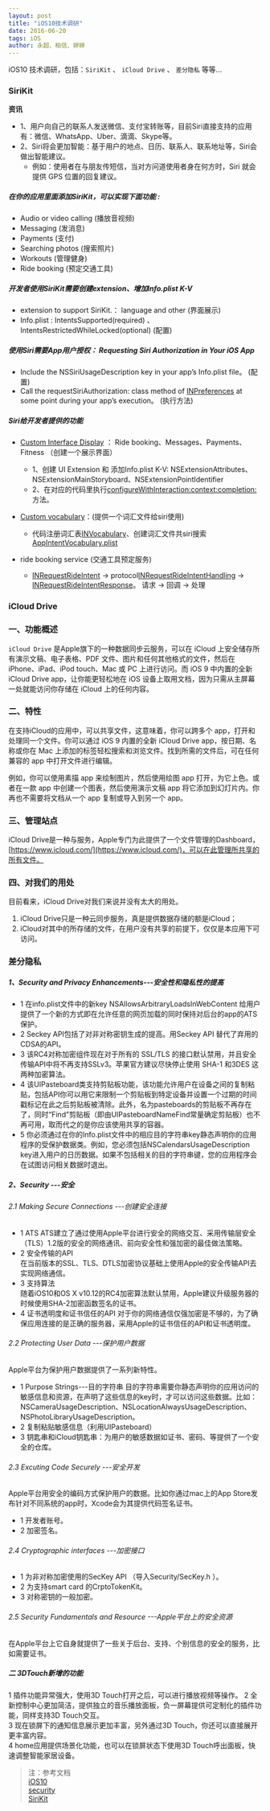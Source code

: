 ```yaml
---
layout: post
title: "iOS10技术调研"
date: 2016-06-20   
tags: iOS   
author: 永超、柏信、婷婷
--- 
```


iOS10 技术调研，包括：`SiriKit` 、 `iCloud Drive` 、 `差分隐私` 等等...

<!-- more --> 

### SiriKit   

**资讯**

* 1、用户向自己的联系人发送微信、支付宝转账等，目前Siri直接支持的应用有：微信、WhatsApp、Uber、滴滴、Skype等。
* 2、Siri将会更加智能：基于用户的地点、日历、联系人、联系地址等，Siri会做出智能建议。
    *   例如：使用者在与朋友传短信，当对方问道使用者身在何方时，Siri 就会提供 GPS 位置的回复建议。

##### 在你的应用里面添加SiriKit，可以实现下面功能 :       

* Audio or video calling (播放音视频)
* Messaging (发消息)
* Payments (支付)
* Searching photos (搜索照片)
* Workouts (管理健身)  
* Ride booking (预定交通工具)

##### 开发者使用SiriKit需要创建extension、增加Info.plist K-V          
* extension to support SiriKit.： language and other (界面展示)      
* Info.plist : IntentsSupported(required) 、IntentsRestrictedWhileLocked(optional) (配置)     

##### 使用Siri需要App用户授权：  Requesting Siri Authorization in Your iOS App            
* Include the NSSiriUsageDescription key in your app’s Info.plist file。 (配置)      
* Call the requestSiriAuthorization: class method of [INPreferences](https://developer.apple.com/reference/intents/inpreferences) at some point during your app’s execution。 (执行方法)     

##### Siri给开发者提供的功能   

* [Custom Interface Display](https://developer.apple.com/library/prerelease/content/documentation/Intents/Conceptual/SiriIntegrationGuide/ProvidingaCustomInterface.html#//apple_ref/doc/uid/TP40016875-CH7-SW1) ： Ride booking、Messages、Payments、Fitness （创建一个展示界面）
    *   1、创建 UI Extension 和 添加Info.plist K-V: NSExtensionAttributes、NSExtensionMainStoryboard、NSExtensionPointIdentifier
    *   2、在对应的代码里执行[configureWithInteraction:context:completion:](https://developer.apple.com/reference/intentsui/inuihostedviewcontrolling/1649168-configurewithinteraction?language=objc)方法。

* [Custom vocabulary](https://developer.apple.com/library/prerelease/content/documentation/Intents/Conceptual/SiriIntegrationGuide/SpecifyingCustomVocabulary.html#//apple_ref/doc/uid/TP40016875-CH6-SW1)：(提供一个词汇文件给siri使用)
    * 代码注册词汇表[INVocabulary](https://developer.apple.com/reference/intents/invocabulary)、创建词汇文件共siri搜索[AppIntentVocabulary.plist](https://developer.apple.com/library/prerelease/content/documentation/Intents/Conceptual/SiriIntegrationGuide/CustomVocabularyKeys.html#//apple_ref/doc/uid/TP40016875-CH10-SW1)

* ride booking service (交通工具预定服务)
    * [INRequestRideIntent](https://developer.apple.com/reference/intents/inrequestrideintent?language=objc) -> protocol[INRequestRideIntentHandling](https://developer.apple.com/reference/intents/inrequestrideintenthandling) -> [INRequestRideIntentResponse](https://developer.apple.com/reference/intents/invocabulary)。 请求 -> 回调 -> 处理
    

### iCloud Drive

### 一、功能概述

`iCloud Drive` 是Apple旗下的一种数据同步云服务，可以在 iCloud 上安全储存所有演示文稿、电子表格、PDF 文件、图片和任何其他格式的文件，然后在 iPhone、iPad、iPod touch、Mac 或 PC 上进行访问。而 iOS 9 中内置的全新 iCloud Drive app，让你能更轻松地在 iOS 设备上取用文档，因为只需从主屏幕一处就能访问你存储在 iCloud 上的任何内容。

### 二、特性

在支持iCloud的应用中，可以共享文件，这意味着，你可以跨多个 app，打开和处理同一个文件。你可以通过 iOS 9 内置的全新 iCloud Drive app，按日期、名称或你在 Mac 上添加的标签轻松搜索和浏览文件。找到所需的文件后，可在任何兼容的 app 中打开文件进行编辑。

例如，你可以使用素描 app 来绘制图片，然后使用绘图 app 打开，为它上色。或者在一款 app 中创建一个图表，然后使用演示文稿 app 将它添加到幻灯片内。你再也不需要将文档从一个 app 复制或导入到另一个 app。

### 三、管理站点

iCloud Drive是一种与服务，Apple专门为此提供了一个文件管理的Dashboard，[https://www.icloud.com/](https://www.icloud.com/)，可以在此管理所共享的所有文件。

### 四、对我们的用处

目前看来，iCloud Drive对我们来说并没有太大的用处。

1. iCloud Drive只是一种云同步服务，真是提供数据存储的额是iCloud；
2. iCloud对其中的所存储的文件，在用户没有共享的前提下，仅仅是本应用下可访问。


### 差分隐私   

##### 1、Security and Privacy Enhancements---安全性和隐私性的提高
* 1 在info.plist文件中的新key NSAllowsArbitraryLoadsInWebContent 给用户提供了一个新的方式即在允许任意的网页加载的同时保持对后台的app的ATS保护。
* 2 Seckey API包括了对非对称密钥生成的提高。用Seckey API 替代了弃用的CDSA的API。
* 3 该RC4对称加密组件现在对于所有的 SSL/TLS 的接口默认禁用，并且安全传输API中将不再支持SSLv3。苹果官方建议尽快停止使用 SHA-1 和3DES 这两种加密算法。 
* 4 该UIPasteboard类支持剪贴板功能，该功能允许用户在设备之间的复制粘贴，包括API你可以用它来限制一个剪贴板到特定设备并设置一个过期的时间戳标记在此之后剪贴板被清除。此外，名为pasteboards的剪贴板不再存在了，同时“Find”剪贴板（即由UIPasteboardNameFind常量确定剪贴板）也不再可用，取而代之的是你应该使用共享的容器。
* 5 你必须通过在你的Info.plist文件中的相应目的字符串key静态声明你的应用程序的受保护数据类。例如，您必须包括NSCalendarsUsageDescription key进入用户的日历数据。如果不包括相关的目的字符串键，您的应用程序会在试图访问相关数据时退出。
   
   
 

##### 2、Security ---安全     
###### 2.1 Making Secure Connections ---创建安全连接     
* 1 ATS
    ATS建立了通过使用Apple平台进行安全的网络交互、采用传输层安全（TLS）1.2版的安全的网络通讯、前向安全性和强加密的最佳做法策略。
* 2 安全传输的API  
 在当前版本的SSL、TLS、DTLS加密协议基础上使用Apple的安全传输API去实现网络通信。   
* 3 支持算法    
    随着iOS10和OS X v10.12的RC4加密算法默认禁用，Apple建议升级服务器的时候使用SHA-2加密函数签名的证书。
* 4 证书透明度和证书信任的API 
 对于你的网络通信仅强加密是不够的，为了确保应用连接的是正确的服务器，采用Apple的证书信任的API和证书透明度。   


###### 2.2 Protecting User Data ---保护用户数据    
 Apple平台为保护用户数据提供了一系列新特性。
 
 * 1 Purpose Strings---目的字符串
   目的字符串需要你静态声明你的应用访问的敏感信息和资源，在声明了这些信息的key时，才可以访问这些数据。比如：NSCameraUsageDescription、NSLocationAlwaysUsageDescription、NSPhotoLibraryUsageDescription。   
 * 2  复制粘贴敏感信息（利用UIPasteboard）
 * 3 钥匙串和iCloud钥匙串：为用户的敏感数据如证书、密码、等提供了一个安全的仓库。
 
    

###### 2.3 Excuting Code Securely ---安全开发
Apple平台用安全的编码方式保护用户的数据。比如你通过mac上的App Store发布针对不同系统的app时，Xcode会为其提供代码签名证书。

* 1 开发者账号。
* 2  加密签名。
   
###### 2.4 Cryptographic interfaces ---加密接口
* 1 为非对称加密使用的SecKey API （导入Security/SecKey.h ）。
* 2 为支持smart card 的CrptoTokenKit。 
* 3 对称密钥的一般加密。

###### 2.5 Security Fundamentals and Resource ---Apple平台上的安全资源

 在Apple平台上它自身就提供了一些关于后台、支持、个别信息的安全的服务，比如需要证书。


##### 二 3DTouch新增的功能

 1 插件功能异常强大，使用3D Touch打开之后，可以进行播放视频等操作。 
 2 全新控制中心更加简洁，提供独立的音乐播放面板，负一屏幕提供可定制化的插件功能，同样支持3D Touch交互。    
 3 现在锁屏下的通知信息展示更加丰富，另外通过3D Touch，你还可以直接展开更丰富内容。  
 4 home应用提供场景化功能，也可以在锁屏状态下使用3D Touch呼出面板，快速调整智能家居设备。  

> 注：参考文档        
> [iOS10](https://developer.apple.com/library/prerelease/content/releasenotes/General/WhatsNewIniOS/Articles/iOS10.html#//apple_ref/doc/uid/TP40017084-SW1)    
> [security](https://developer.apple.com/security/)    
> [SiriKit](https://developer.apple.com/library/prerelease/content/documentation/Intents/Conceptual/SiriIntegrationGuide/index.html#//apple_ref/doc/uid/TP40016875)      



